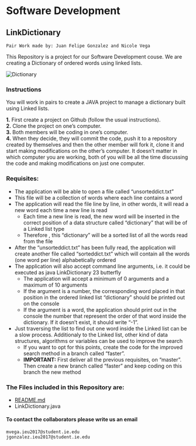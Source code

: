 # Software Development
## LinkDictionary
    Pair Work made by: Juan Felipe Gonzalez and Nicole Vega 
    
This Repository is a project for our Software Development couse. We are creating a Dictionary of ordered words using linked lists. 

![Dictionary](https://cdn-02.independent.ie/world-news/and-finally/article36675155.ece/c261e/AUTOCROP/w620/ipanews_a5b36655-afb2-4d5a-b4e2-fedfbd38de89_1)  
    

### Instructions
You will work in pairs to create a JAVA project to manage a dictionary built using Linked lists. 

  **1.**  First create a project on Github (follow the usual instructions).   
  **2.**  Clone the project on one’s computer.   
  **3.**  Both members will be coding in one’s computer.   
  **4.**  When they decide, they will commit the code, push it to a repository created by themselves and then the other member will fork it, clone it and start making modifications on the other’s computer. It doesn’t matter in which computer you are working, both of you will be all the time discussing the code and making modifications on just one computer. 


### Requisites:
* The application will be able to open a file called “unsorteddict.txt”
* This file will be a collection of words where each line contains a word
* The application will read the file line by line, in other words, it will read a new word each time a new line is read
  * Each time a new line is read, the new word will be inserted in the correct position of a data structure called “dictionary” that will be of a Linked list type
  * Therefore , this “dictionary” will be a sorted list of all the words read from the file
* After the “unsorteddict.txt” has been fully read, the application will create another file called “sorteddict.txt” which will contain all the words (one word per line) alphabetically ordered
* The application will also accept command line arguments, i.e. it could be executed as java LinkDictionary 23 butterfly
  * The application will accept a minimum of 0 arguments and a maximum of 10 arguments
  * If the argument is a number, the corresponding word placed in that position in the ordered linked list “dictionary” should be printed out on the console
  * If the argument is a word, the application should print out in the console the number that represent the order of that word inside the dictionary. If it doesn’t exist, it should write “-1”.
* Just traversing the list to find out one word inside the Linked list can be a slow process. Additionaly to the Linked list, other kind of data structures, algorithms or variables can be used to improve the search
  * If you want to opt for this points, create the code for the improved search method in a branch called “faster”. 
   * **IMPORTANT:** First deliver all the previous requisites, on “master”. Then create a new branch called “faster” and keep coding on this branch the new method





### The Files included in this Repository are:
  * [README.md](https://github.com/nicolevegai/LinkDictionary/blob/master/README.md)
  * LinkDictionary.java

#### To contact the collaborators please write us an email
    mvega.ieu2017@student.ie.edu
    jgonzalez.ieu2017@student.ie.edu
